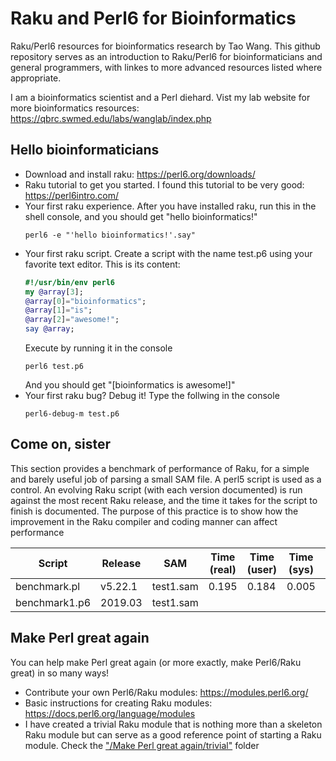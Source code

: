 # Raku and Perl6 for Bioinformatics
Raku/Perl6 resources for bioinformatics research by Tao Wang. This github repository serves as an introduction to Raku/Perl6 for bioinformaticians and general programmers, with linkes to more advanced resources listed where appropriate.

I am a bioinformatics scientist and a Perl diehard. Vist my lab website for more bioinformatics resources: https://qbrc.swmed.edu/labs/wanglab/index.php

## Hello bioinformaticians
 
* Download and install raku: https://perl6.org/downloads/
* Raku tutorial to get you started. I found this tutorial to be very good: https://perl6intro.com/
* Your first raku experience. After you have installed raku, run this in the shell console, and you should get "hello bioinformatics!"
  ```shell
  perl6 -e "'hello bioinformatics!'.say"
  ```
* Your first raku script. Create a script with the name test.p6 using your favorite text editor. This is its content:
  ```raku
  #!/usr/bin/env perl6
  my @array[3];
  @array[0]="bioinformatics";
  @array[1]="is";
  @array[2]="awesome!";
  say @array;
  ```
  Execute by running it in the console
  ```shell
  perl6 test.p6
  ```
  And you should get "[bioinformatics is awesome!]"
* Your first raku bug? Debug it! Type the follwing in the console
  ```shell
  perl6-debug-m test.p6
  ```
  
## Come on, sister

This section provides a benchmark of performance of Raku, for a simple and barely useful job of parsing a small SAM file. A perl5 script is used as a control. An evolving Raku script (with each version documented) is run against the most recent Raku release, and the time it takes for the script to finish is documented. The purpose of this practice is to show how the improvement in the Raku compiler and coding manner can affect performance

| Script         | Release       | SAM           | Time (real)  |  Time (user)   | Time (sys)   | Comment  |
| -------        | -------       | -----         | ---          | ---            |   ---        |    ---   |
| benchmark.pl   | v5.22.1       |  test1.sam    |   0.195      |   0.184        |  0.005       |          |
| benchmark1.p6  | 2019.03       |  test1.sam    |              |                |              |          |

## Make Perl great again
  
You can help make Perl great again (or more exactly, make Perl6/Raku great) in so many ways!
* Contribute your own Perl6/Raku modules: https://modules.perl6.org/
* Basic instructions for creating Raku modules: https://docs.perl6.org/language/modules
* I have created a trivial Raku module that is nothing more than a skeleton Raku module but can serve as a good reference point of starting a Raku module. Check the ["/Make Perl great again/trivial"](https://github.com/wtwt5237/raku-4-bioinformatics/tree/master/Make%20Perl%20great%20again/trivial) folder
